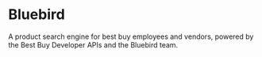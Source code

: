 Bluebird
========
A product search engine for best buy employees and vendors, powered by the Best Buy Developer APIs and the Bluebird team.